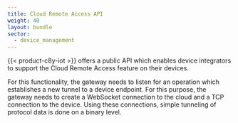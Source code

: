 ```yaml
---
title: Cloud Remote Access API
weight: 40
layout: bundle
sector:
  - device_management
---
```


{{< product-c8y-iot >}} offers a public API which enables device integrators to support the Cloud Remote Access feature on their devices.

For this functionality, the gateway needs to listen for an operation which establishes a new tunnel to a device endpoint. For this purpose, the gateway needs to create a WebSocket connection to the cloud and a TCP connection to the device. Using these connections, simple tunneling of protocol data is done on a binary level.

